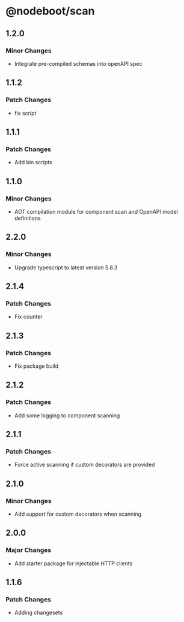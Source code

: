 # @nodeboot/scan

## 1.2.0

### Minor Changes

-   Integrate pre-compiled schemas into openAPI spec

## 1.1.2

### Patch Changes

-   fix script

## 1.1.1

### Patch Changes

-   Add bin scripts

## 1.1.0

### Minor Changes

-   AOT compilation module for component scan and OpenAPI model definitions

## 2.2.0

### Minor Changes

-   Upgrade typescript to latest version 5.8.3

## 2.1.4

### Patch Changes

-   Fix counter

## 2.1.3

### Patch Changes

-   Fix package build

## 2.1.2

### Patch Changes

-   Add some logging to component scanning

## 2.1.1

### Patch Changes

-   Force active scanning if custom decorators are provided

## 2.1.0

### Minor Changes

-   Add support for custom decorators when scanning

## 2.0.0

### Major Changes

-   Add starter package for injectable HTTP clients

## 1.1.6

### Patch Changes

-   Adding changesets
